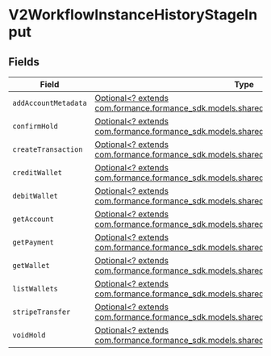 # V2WorkflowInstanceHistoryStageInput


## Fields

| Field                                                                                                                                           | Type                                                                                                                                            | Required                                                                                                                                        | Description                                                                                                                                     |
| ----------------------------------------------------------------------------------------------------------------------------------------------- | ----------------------------------------------------------------------------------------------------------------------------------------------- | ----------------------------------------------------------------------------------------------------------------------------------------------- | ----------------------------------------------------------------------------------------------------------------------------------------------- |
| `addAccountMetadata`                                                                                                                            | [Optional<? extends com.formance.formance_sdk.models.shared.V2ActivityAddAccountMetadata>](../../models/shared/V2ActivityAddAccountMetadata.md) | :heavy_minus_sign:                                                                                                                              | N/A                                                                                                                                             |
| `confirmHold`                                                                                                                                   | [Optional<? extends com.formance.formance_sdk.models.shared.V2ActivityConfirmHold>](../../models/shared/V2ActivityConfirmHold.md)               | :heavy_minus_sign:                                                                                                                              | N/A                                                                                                                                             |
| `createTransaction`                                                                                                                             | [Optional<? extends com.formance.formance_sdk.models.shared.V2ActivityCreateTransaction>](../../models/shared/V2ActivityCreateTransaction.md)   | :heavy_minus_sign:                                                                                                                              | N/A                                                                                                                                             |
| `creditWallet`                                                                                                                                  | [Optional<? extends com.formance.formance_sdk.models.shared.V2ActivityCreditWallet>](../../models/shared/V2ActivityCreditWallet.md)             | :heavy_minus_sign:                                                                                                                              | N/A                                                                                                                                             |
| `debitWallet`                                                                                                                                   | [Optional<? extends com.formance.formance_sdk.models.shared.V2ActivityDebitWallet>](../../models/shared/V2ActivityDebitWallet.md)               | :heavy_minus_sign:                                                                                                                              | N/A                                                                                                                                             |
| `getAccount`                                                                                                                                    | [Optional<? extends com.formance.formance_sdk.models.shared.V2ActivityGetAccount>](../../models/shared/V2ActivityGetAccount.md)                 | :heavy_minus_sign:                                                                                                                              | N/A                                                                                                                                             |
| `getPayment`                                                                                                                                    | [Optional<? extends com.formance.formance_sdk.models.shared.V2ActivityGetPayment>](../../models/shared/V2ActivityGetPayment.md)                 | :heavy_minus_sign:                                                                                                                              | N/A                                                                                                                                             |
| `getWallet`                                                                                                                                     | [Optional<? extends com.formance.formance_sdk.models.shared.V2ActivityGetWallet>](../../models/shared/V2ActivityGetWallet.md)                   | :heavy_minus_sign:                                                                                                                              | N/A                                                                                                                                             |
| `listWallets`                                                                                                                                   | [Optional<? extends com.formance.formance_sdk.models.shared.V2ActivityListWallets>](../../models/shared/V2ActivityListWallets.md)               | :heavy_minus_sign:                                                                                                                              | N/A                                                                                                                                             |
| `stripeTransfer`                                                                                                                                | [Optional<? extends com.formance.formance_sdk.models.shared.V2ActivityStripeTransfer>](../../models/shared/V2ActivityStripeTransfer.md)         | :heavy_minus_sign:                                                                                                                              | N/A                                                                                                                                             |
| `voidHold`                                                                                                                                      | [Optional<? extends com.formance.formance_sdk.models.shared.V2ActivityVoidHold>](../../models/shared/V2ActivityVoidHold.md)                     | :heavy_minus_sign:                                                                                                                              | N/A                                                                                                                                             |